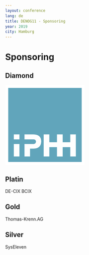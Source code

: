 ```yaml
---
layout: conference
lang: de
title: DENOG11 - Sponsoring
year: 2019
city: Hamburg
---
```

# Sponsoring

## Diamond
<img src="/images/meetings/denog11/sponsor_iphh.png" width="256"  title="Internet Port Hamburg">

## Platin
DE-CIX
BCIX

## Gold
Thomas-Krenn.AG

## Silver
SysEleven